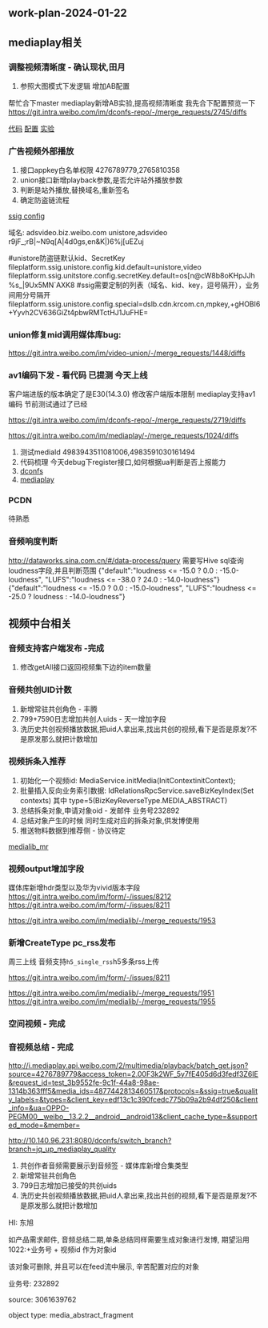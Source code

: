 ## work-plan-2024-01-22
## mediaplay相关
### 调整视频清晰度 - 确认现状,田月
1. 参照大图模式下发逻辑 增加AB配置

帮忙合下master mediaplay新增AB实验,提高视频清晰度   我先合下配置预览一下
https://git.intra.weibo.com/im/dconfs-repo/-/merge_requests/2745/diffs

[代码](https://git.intra.weibo.com/im/mediaplay/-/merge_requests/1055)
[配置](https://git.intra.weibo.com/im/dconfs-repo/-/merge_requests/2745)
[实验](http://abtest.intra.weibo.com/#/experiment/13038)

### 广告视频外部播放
1. 接口appkey白名单权限 4276789779,2765810358
2. union接口新增playback参数,是否允许站外播放参数
3. 判断是站外播放,替换域名,重新签名
4. 确定防盗链流程

[ssig config](https://git.intra.weibo.com/platform/confs/-/merge_requests/9988)

域名: adsvideo.biz.weibo.com 
unistore,adsvideo
r9jF_;rB|~N9q[A|4d0gs,en&K|)6%j[uEZuj

#unistore防盗链默认kid、SecretKey
fileplatform.ssig.unistore.config.kid.default=unistore,video
fileplatform.ssig.unitstore.config.secretKey.default=os[n@cW8b8oKHpJJh%s_|9Ux5MN`AXK8
#ssig需要定制的列表（域名、kid、key，逗号隔开），业务间用分号隔开
fileplatform.ssig.unistore.config.special=dslb.cdn.krcom.cn,mpkey,+gHOBI6+Yyvh2CV636GiZt4pbwRMTctHJ1JuFHE=

### union修复mid调用媒体库bug:

https://git.intra.weibo.com/im/video-union/-/merge_requests/1448/diffs

### av1编码下发 - 看代码 已提测 今天上线
客户端进版的版本确定了是E30(14.3.0) 修改客户端版本限制
mediaplay支持av1编码  节前测试通过了已经

https://git.intra.weibo.com/im/dconfs-repo/-/merge_requests/2719/diffs

https://git.intra.weibo.com/im/mediaplay/-/merge_requests/1024/diffs
1. 测试mediaId 4983943511081006,4983591030161494
2. 代码梳理 今天debug下register接口,如何根据ua判断是否上报能力
3. [dconfs](https://git.intra.weibo.com/im/dconfs-repo/-/merge_requests/2719/diffs)
4. [mediaplay](https://git.intra.weibo.com/im/mediaplay/-/merge_requests/1024/diffs)

### PCDN
待熟悉

### 音频响度判断
http://dataworks.sina.com.cn/#/data-process/query
需要写Hive sql查询loudness字段,并且判断范围
{"default":"loudness <= -15.0 ? 0.0 : -15.0-loudness", "LUFS":"loudness <= -38.0 ? 24.0 : -14.0-loudness"}
{"default":"loudness <= -15.0 ? 0.0 : -15.0-loudness", "LUFS":"loudness <= -25.0 ? loudness : -14.0-loudness"}

## 视频中台相关

### 音频支持客户端发布 -完成
1. 修改getAll接口返回视频集下边的item数量

### 音频共创UID计数

1. 新增常驻共创角色 - 丰腾
2. 799+7590日志增加共创人uids - 天一增加字段
3. 洗历史共创视频播放数据,把uid人拿出来,找出共创的视频,看下是否是原发?不是原发那么就把计数增加

### 视频拆条入推荐

1. 初始化一个视频id: MediaService.initMedia(InitContextinitContext);
2. 批量插入反向业务索引数据: IdRelationsRpcService.saveBizKeyIndex(Set<BizKeyIndexContext> contexts) 其中 type=5(BizKeyReverseType.MEDIA_ABSTRACT)
3. 总结拆条对象,申请对象oid - 发邮件 业务号232892
4. 总结对象产生的时候 同时生成对应的拆条对象,供发博使用
5. 推送物料数据到推荐侧 - 协议待定

[medialib_mr](https://git.intra.weibo.com/im/medialib/-/merge_requests/1957)

### 视频output增加字段
媒体库新增hdr类型以及华为vivid版本字段
https://git.intra.weibo.com/im/form/-/issues/8212
https://git.intra.weibo.com/im/form/-/issues/8211

https://git.intra.weibo.com/im/medialib/-/merge_requests/1953

### 新增CreateType pc_rss发布
周三上线
音频支持`h5_single_rss`h5多条rss上传

https://git.intra.weibo.com/im/form/-/issues/8211

https://git.intra.weibo.com/im/medialib/-/merge_requests/1951
https://git.intra.weibo.com/im/medialib/-/merge_requests/1955



### 空间视频 - 完成
### 音视频总结 - 完成


http://i.mediaplay.api.weibo.com/2/multimedia/playback/batch_get.json?source=4276789779&access_token=2.00F3k2WF_5y7fE405d6d3fedf3Z6IE&request_id=test_3b9552fe-9c1f-44a8-98ae-1314b363fff5&media_ids=4877442813460517&protocols=&ssig=true&quality_labels=&types=&client_key=edf13c1c390fcedc775b09a2b94df250&client_info=&ua=OPPO-PEGM00__weibo__13.2.2__android__android13&client_cache_type=&supported_mode=&member=



http://10.140.96.231:8080/dconfs/switch_branch?branch=jq_up_mediaplay_quality

1. 共创作者音频需要展示到音频签 - 媒体库新增合集类型
2. 新增常驻共创角色 
3. 799日志增加已接受的共创uids
4. 洗历史共创视频播放数据,把uid人拿出来,找出共创的视频,看下是否是原发?不是原发那么就把计数增加


HI: 东旭

   如产品需求邮件, 音频总结二期,单条总结同样需要生成对象进行发博, 期望沿用 1022:+业务号 + 视频id 作为对象id

 该对象可删除, 并且可以在feed流中展示, 辛苦配置对应的对象

  业务号: 232892
  
  source: 3061639762 
  
  object type: media_abstract_fragment